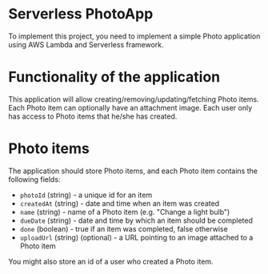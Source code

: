 # Serverless PhotoApp

To implement this project, you need to implement a simple Photo application using AWS Lambda and Serverless framework. 

# Functionality of the application

This application will allow creating/removing/updating/fetching Photo items. Each Photo item can optionally have an attachment image. Each user only has access to Photo items that he/she has created.

# Photo items

The application should store Photo items, and each Photo item contains the following fields:

* `photoId` (string) - a unique id for an item
* `createdAt` (string) - date and time when an item was created
* `name` (string) - name of a Photo item (e.g. "Change a light bulb")
* `dueDate` (string) - date and time by which an item should be completed
* `done` (boolean) - true if an item was completed, false otherwise
* `uploadUrl` (string) (optional) - a URL pointing to an image attached to a Photo item

You might also store an id of a user who created a Photo item.

